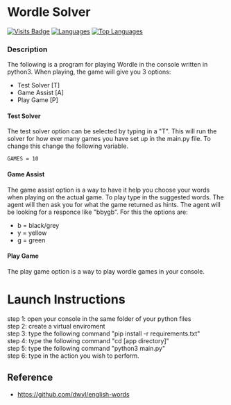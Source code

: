 # Wordle Solver
[![Visits Badge](https://badges.pufler.dev/visits/bellerb/wordle_solver)](#)
[![Languages](https://img.shields.io/github/languages/count/bellerb/wordle_solver?style=flat-square
)](#)
[![Top Languages](https://img.shields.io/github/languages/top/bellerb/wordle_solver?style=flat-square
)](#)

### Description
The following is a program for playing Wordle in the console written in python3. When playing, the game will give you 3 options:

* Test Solver [T]
* Game Assist [A]
* Play Game [P]

#### Test Solver
The test solver option can be selected by typing in a "T". This will run the solver for how ever many games you have set up in the main.py file. To change this change the following variable.
```
GAMES = 10 
```

#### Game Assist
The game assist option is a way to have it help you choose your words when playing on the actual game. To play type in the suggested words. The agent will then ask you for what the game returned as hints. The agent will be looking for a responce like "bbygb". For this the options are:

* b = black/grey
* y = yellow
* g = green

#### Play Game
The play game option is a way to play wordle games in your console.

# Launch Instructions
step 1: open your console in the same folder of your python files<br>
step 2: create a virtual enviroment <br>
step 3: type the following command "pip install -r requirements.txt"<br>
step 4: type the following command "cd [app directory]" <br>
step 5: type the following command "python3 main.py" <br>
step 6: type in the action you wish to perform.

## Reference
* https://github.com/dwyl/english-words
